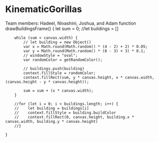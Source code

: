 # KinematicGorillas
Team members: Hadeel, Nivashini, Joshua, and Adam
function drawBuildingsFrame() {
        let sum = 0;
        //let buildings = []

        while (sum < canvas.width) {
            // let building = new Object()
            var x = Math.round(Math.random() * (4 - 2) + 2) * 0.05;
            var y = Math.round(Math.random() * (8 - 3) + 3) * 0.1;
            // windowStyle = "oval";
            var randomColor = getRandomColor();

            // buildings.push(building)
            context.fillStyle = randomColor;
            context.fillRect(sum, y * canvas.height, x * canvas.width, (canvas.height - y * canvas.height));

            sum = sum + (x * canvas.width);
        }

        //for (let i = 0; i < buildings.length; i++) {
        //    let building = buildings[i]
        //    context.fillStyle = building.buildColor
        //    context.fillRect(0, canvas.height, building.x * canvas.width, building.y * canvas.height)
        //}

    }